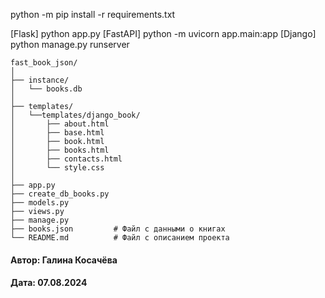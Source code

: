 python -m pip install -r requirements.txt

[Flask] python app.py
[FastAPI] python -m uvicorn app.main:app
[Django] python manage.py runserver


```
fast_book_json/
│
├── instance/
│   └── books.db
│
├── templates/
│   └──templates/django_book/
│       ├── about.html
│       ├── base.html
│       ├── book.html
│       ├── books.html
│       ├── contacts.html
│       └── style.css
│
├── app.py
├── create_db_books.py
├── models.py
├── views.py
├── manage.py             
├── books.json         # Файл с данными о книгах
└── README.md          # Файл с описанием проекта
```

#### Автор: Галина Косачёва
#### Дата: 07.08.2024